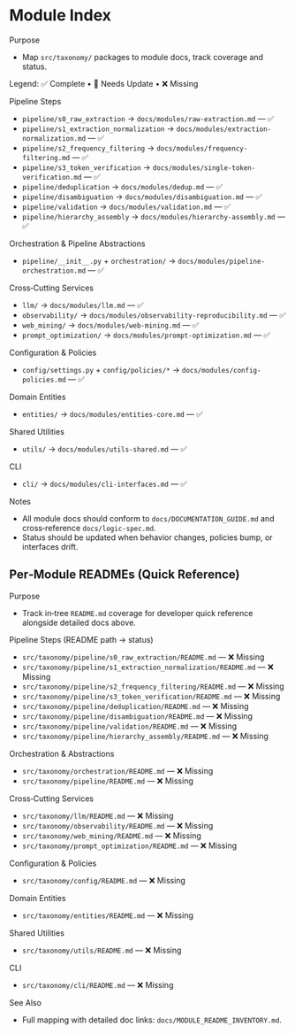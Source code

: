 # Module Index

Purpose
- Map `src/taxonomy/` packages to module docs, track coverage and status.

Legend: ✅ Complete • 📝 Needs Update • ❌ Missing

Pipeline Steps
- `pipeline/s0_raw_extraction` → `docs/modules/raw-extraction.md` — ✅
- `pipeline/s1_extraction_normalization` → `docs/modules/extraction-normalization.md` — ✅
- `pipeline/s2_frequency_filtering` → `docs/modules/frequency-filtering.md` — ✅
- `pipeline/s3_token_verification` → `docs/modules/single-token-verification.md` — ✅
- `pipeline/deduplication` → `docs/modules/dedup.md` — ✅
- `pipeline/disambiguation` → `docs/modules/disambiguation.md` — ✅
- `pipeline/validation` → `docs/modules/validation.md` — ✅
- `pipeline/hierarchy_assembly` → `docs/modules/hierarchy-assembly.md` — ✅

Orchestration & Pipeline Abstractions
- `pipeline/__init__.py` + `orchestration/` → `docs/modules/pipeline-orchestration.md` — ✅

Cross‑Cutting Services
- `llm/` → `docs/modules/llm.md` — ✅
- `observability/` → `docs/modules/observability-reproducibility.md` — ✅
- `web_mining/` → `docs/modules/web-mining.md` — ✅
- `prompt_optimization/` → `docs/modules/prompt-optimization.md` — ✅

Configuration & Policies
- `config/settings.py` + `config/policies/*` → `docs/modules/config-policies.md` — ✅

Domain Entities
- `entities/` → `docs/modules/entities-core.md` — ✅

Shared Utilities
- `utils/` → `docs/modules/utils-shared.md` — ✅

CLI
- `cli/` → `docs/modules/cli-interfaces.md` — ✅

Notes
- All module docs should conform to `docs/DOCUMENTATION_GUIDE.md` and cross‑reference `docs/logic-spec.md`.
- Status should be updated when behavior changes, policies bump, or interfaces drift.

## Per‑Module READMEs (Quick Reference)

Purpose
- Track in‑tree `README.md` coverage for developer quick reference alongside detailed docs above.

Pipeline Steps (README path → status)
- `src/taxonomy/pipeline/s0_raw_extraction/README.md` — ❌ Missing
- `src/taxonomy/pipeline/s1_extraction_normalization/README.md` — ❌ Missing
- `src/taxonomy/pipeline/s2_frequency_filtering/README.md` — ❌ Missing
- `src/taxonomy/pipeline/s3_token_verification/README.md` — ❌ Missing
- `src/taxonomy/pipeline/deduplication/README.md` — ❌ Missing
- `src/taxonomy/pipeline/disambiguation/README.md` — ❌ Missing
- `src/taxonomy/pipeline/validation/README.md` — ❌ Missing
- `src/taxonomy/pipeline/hierarchy_assembly/README.md` — ❌ Missing

Orchestration & Abstractions
- `src/taxonomy/orchestration/README.md` — ❌ Missing
- `src/taxonomy/pipeline/README.md` — ❌ Missing

Cross‑Cutting Services
- `src/taxonomy/llm/README.md` — ❌ Missing
- `src/taxonomy/observability/README.md` — ❌ Missing
- `src/taxonomy/web_mining/README.md` — ❌ Missing
- `src/taxonomy/prompt_optimization/README.md` — ❌ Missing

Configuration & Policies
- `src/taxonomy/config/README.md` — ❌ Missing

Domain Entities
- `src/taxonomy/entities/README.md` — ❌ Missing

Shared Utilities
- `src/taxonomy/utils/README.md` — ❌ Missing

CLI
- `src/taxonomy/cli/README.md` — ❌ Missing

See Also
- Full mapping with detailed doc links: `docs/MODULE_README_INVENTORY.md`.
